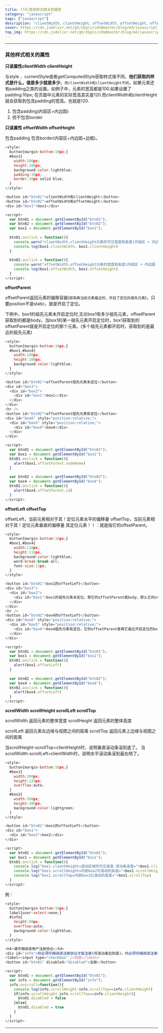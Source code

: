 ```yaml
---
title: (74)其他样式相关的属性
category: "javascript"
tags: ["javascript"]
description: "clientWidth、clientHeight、offsetWidth、offsetHeight、offsetParent、offsetLeft、offsetTop、scrollWidth、scrollHeight、scrollLeft、scrollTop"
cover: https://cdn.jsdelivr.net/gh/zbglz/cdn@master/blog/md/javascript.svg
top_img: https://cdn.jsdelivr.net/gh/zbglz/cdn@master/blog/md/javascript.svg
---
```


***

### 其他样式相关的属性


**只读属性clientWidth  clientHeight**


与style 、currentStyle或者getComputedStyle获取样式值不同，**他们获取的样式是什么，值是多少就是多少**。`而clientWidth和clientHeight不同`，如果元素还有padding之类的设置。如例子中，元素的宽高都是100.如果设置了padding:10px; 在页面中元素的实际宽高其实是120.而clientWidth和clientHeight就会获取到包含padding的宽高。也就是120.

1. 包含padding(内容区+内边距)
2. 但不包含border

**只读属性 offsetWidth  offsetHeight**


包含padding 包含border(内容区+内边距+边框)。


```js html
<style>
  button{margin-bottom:10px;}
  #box1{
    width:100px;
    height:100px;
    background-color:lightblue;
    padding:10px;
    border:10px solid blue;
  }
</style>

<button id="btn01">clientWidth和clientHeight</button>
<button id="btn02">offsetWidth和offsetHeight</button>
<div id="box1">box1</div>

<script>
  var btn01 = document.getElementById("btn01");
  var btn02 = document.getElementById("btn02");
  var box1 = document.getElementById("box1");
  
  btn01.onclick = function(){
    console.warn("clientWidth,clientHeight元素的可见宽度和高度(内容区 + 内边距)")
    console.log(box1.clientWidth, box1.clientHeight)
  }
  
  btn02.onclick = function(){
    console.warn("offsetWidth,offsetHeight元素的宽度和高度(内容区 + 内边距 + 边框)")
    console.log(box1.offsetWidth, box1.offsetHeight)
  }
</script>
```


**offsetParent**

offsetParent返回元素的偏移容器(`获取离当前元素最近的、开启了定位的祖先元素`)，只要position不是static，就是开启了定位。

下例中，box1的祖先元素未开启定位时,无论box1有多少祖先元素，offsetParent获取到的都是body。当box1的某一祖先元素开启定位时，box1获取到的offsetParent就是开启定位的那个元素。(多个祖先元素都开启时，获取到的是最近的祖先元素)


```js html
<style>
  button{margin-bottom:10px;}
  #box1,#box4{
    width:100px;
    height:100px;
    background-color:lightblue;
  }
</style>

<button id="btn01">offsetParent祖先元素未定位</button>
<div id="box3">
  <div id="box2">
    <div id="box1">box1</div>
  </div>
</div>
<hr />
<button id="btn02">offsetParent祖先元素有定位</button>
<div id="box6" style="position:relative;">
  <div id="box5" style="position:relative;">
    <div id="box4">box4</div>
  </div>
</div>

<script>
  var btn01 = document.getElementById("btn01");
  var box1 = document.getElementById("box1");
  btn01.onclick = function(){
    alert(box1.offsetParent.nodeName)
  }
  
  var btn02 = document.getElementById("btn02");
  var box4 = document.getElementById("box4");
  btn02.onclick = function(){
    alert(box4.offsetParent.id)
  }
</script>
```


**offsetLeft  offsetTop**


offsetLeft，当前元素相对于其！定位元素水平的偏移量
offsetTop，当前元素相对于其！定位元素垂直的偏移量
其定位元素！！：就是指它的offsetParent。


```js html
<style>
  button{margin-bottom:10px;}
  #box1,#box4{
    width:110px;
    height:110px;
    background-color:lightblue;
    word-break:break-all;
    font-size:12px;
  }
</style>

<button id="btn01">box1的offsetLeft</button>
<div id="box3">
  <div id="box2">
    <div id="box1">box1的祖先元素未定位，那它的offsetParent是body，那么它的offsetLeft就是相对于body来说的</div>
  </div>
</div>
<hr />
<button id="btn02">box4的offsetLeft</button>
<div id="box6" style="position:relative;">
  <div id="box5" style="position:relative;">
    <div id="box4">box4祖先元素有定位，它的offsetParent是离它最近开启定位的box5，它的offsetLeft就是相对于box5来说的</div>
  </div>
</div>

<script>
  var btn01 = document.getElementById("btn01");
  var box1 = document.getElementById("box1");
  btn01.onclick = function(){
    alert(box1.offsetLeft)
  }
  
  var btn02 = document.getElementById("btn02");
  var box4 = document.getElementById("box4");
  btn02.onclick = function(){
    alert(box4.offsetLeft)
  }
</script>
```

**scrollWidth scrollHeight  scrollLeft scrollTop**

scrollWidth 返回元素的整体宽度
scrollHeight 返回元素的整体高度

scrollLeft 返回元素左边缘与视图之间的距离
scrollTop 返回元素上边缘与视图之间的距离

当scrollHeight-scrollTop=clientHeight时，说明垂直滚动条滚到底了。
当scrollWidth-scrollLeft=clientWidth时，说明水平滚动条滚到最右侧了。


```js html
<style>
  button{margin-bottom:10px;}
  #box1{
    width:200px;
    height:120px;
    overflow:auto;
  }
  #box2{
    width:300px;
    height:300px;
    background-color:lightgreen;
  }
</style>

<button id="btn01">box1的offsetLeft</button>
<div id="box1">
  <div id="box2">box2</div>
</div>

<script>
  var btn01 = document.getElementById("btn01");
  var box1 = document.getElementById("box1");
  btn01.onclick = function(){
    console.log("box1.clientHeight=滚动区域的可见高度-滚动条高度="+box1.clientHeight)
    console.log("box1.scrollHeight=内部box2可滚动的高度="+box1.scrollHeight)
    console.log("box1.scrollTop=内部box2已滚动的高度="+box1.scrollTop)
  }
</script>
```


例：


```js html
<style>
  button{margin-bottom:10px;}
  label{user-select:none;}
  #info{
    height:80px;
    overflow:auto;
    background-color:lightblue;
  }
</style>

<h4>请仔细阅读用户注册协议</h4>
<div id="info">你必须仔细阅读注册协议才能注册(将滚动条拉到底)。你必须仔细阅读注册协议才能注册(将滚动条拉到底)。你必须仔细阅读注册协议才能注册(将滚动条拉到底)。你必须仔细阅读注册协议才能注册(将滚动条拉到底)。你必须仔细阅读注册协议才能注册(将滚动条拉到底)。你必须仔细阅读注册协议才能注册(将滚动条拉到底)。你必须仔细阅读注册协议才能注册(将滚动条拉到底)。你必须仔细阅读注册协议才能注册(将滚动条拉到底)。你必须仔细阅读注册协议才能注册(将滚动条拉到底)。你必须仔细阅读注册协议才能注册(将滚动条拉到底)。你必须仔细阅读注册协议才能注册(将滚动条拉到底)。你必须仔细阅读注册协议才能注册(将滚动条拉到底)。你必须仔细阅读注册协议才能注册(将滚动条拉到底)。你必须仔细阅读注册协议才能注册(将滚动条拉到底)。你必须仔细阅读注册协议才能注册(将滚动条拉到底)。你必须仔细阅读注册协议才能注册(将滚动条拉到底)。你必须仔细阅读注册协议才能注册(将滚动条拉到底)。你必须仔细阅读注册协议才能注册(将滚动条拉到底)。你必须仔细阅读注册协议才能注册(将滚动条拉到底)。你必须仔细阅读注册协议才能注册(将滚动条拉到底)。你必须仔细阅读注册协议才能注册(将滚动条拉到底)。你必须仔细阅读注册协议才能注册(将滚动条拉到底)。你必须仔细阅读注册协议才能注册(将滚动条拉到底)。你必须仔细阅读注册协议才能注册(将滚动条拉到底)。你必须仔细阅读注册协议才能注册(将滚动条拉到底)。你必须仔细阅读注册协议才能注册(将滚动条拉到底)。你必须仔细阅读注册协议才能注册(将滚动条拉到底)。你必须仔细阅读注册协议才能注册(将滚动条拉到底)。你必须仔细阅读注册协议才能注册(将滚动条拉到底)。你必须仔细阅读注册协议才能注册(将滚动条拉到底)。你必须仔细阅读注册协议才能注册(将滚动条拉到底)。你必须仔细阅读注册协议才能注册(将滚动条拉到底)。你必须仔细阅读注册协议才能注册(将滚动条拉到底)。</div>
<label><input type="checkbox" />同意</lebal>
<button id="btn01" disabled="disabled">注册</button>

<script>
  var btn01 = document.getElementById("btn01");
  var info = document.getElementById("info");
  info.onscroll=function(){
    console.log(info.scrollHeight-info.scrollTop==info.clientHeight)
    if(info.scrollHeight-info.scrollTop==info.clientHeight){
      btn01.disabled = false
    }else{
      btn01.disabled = true
    }
  }
</script>
```


***